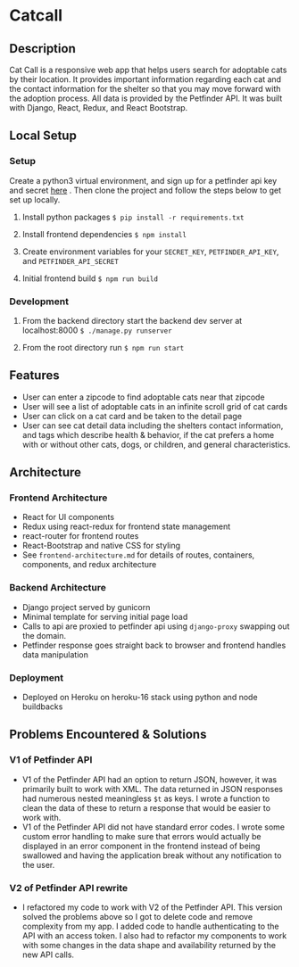 # Catcall
## Description
Cat Call is a responsive web app that helps users search for adoptable cats by their location.
It provides important information regarding each cat and the contact information for
the shelter so that you may move forward with the adoption process.
All data is provided by the Petfinder API.
It was built with Django, React, Redux, and React Bootstrap.


## Local Setup
### Setup
Create a python3 virtual environment, and sign up for a petfinder api key and secret [here](https://www.petfinder.com/developers/) . Then clone the project and follow the steps below to get set up locally.

1. Install python packages
    `$ pip install -r requirements.txt`

2. Install frontend dependencies
    `$ npm install`

3. Create environment variables for your `SECRET_KEY`, `PETFINDER_API_KEY`, and `PETFINDER_API_SECRET`

4. Initial frontend build
    `$ npm run build`

### Development

1. From the backend directory start the backend dev server at localhost:8000
   `$ ./manage.py runserver`

2. From the root directory run
    `$ npm run start`

## Features
- User can enter a zipcode to find adoptable cats near that zipcode
- User will see a list of adoptable cats in an infinite scroll grid of cat cards
- User can click on a cat card and be taken to the detail page
- User can see cat detail data including the shelters contact information, and tags which describe health & behavior, if the cat prefers a home with or without other cats, dogs, or children, and general characteristics.

## Architecture
### Frontend Architecture
- React for UI components
- Redux using react-redux for frontend state management
- react-router for frontend routes
- React-Bootstrap and native CSS for styling
- See `frontend-architecture.md` for details of routes, containers, components, and redux architecture

### Backend Architecture
- Django project served by gunicorn
- Minimal template for serving initial page load
- Calls to api are proxied to petfinder api using `django-proxy` swapping out the domain.
- Petfinder response goes straight back to browser and frontend handles data manipulation

### Deployment
- Deployed on Heroku on heroku-16 stack using python and node buildbacks

## Problems Encountered & Solutions
### V1 of Petfinder API
- V1 of the Petfinder API had an option to return JSON, however, it was primarily built to work with XML. The data returned in JSON responses had numerous nested meaningless `$t` as keys. I wrote a function to clean the data of these to return a response that would be easier to work with.
- V1 of the Petfinder API did not have standard error codes. I wrote some custom error handling to make sure that errors would actually be displayed in an error component in the frontend instead of being swallowed and having the application break without any notification to the user.
### V2 of Petfinder API rewrite
- I refactored my code to work with V2 of the Petfinder API. This version solved the problems above so I got to delete code and remove complexity from my app. I added code to handle authenticating to the API with an access token. I also had to refactor my components to work with some changes in the data shape and availability returned by the new API calls.

